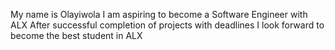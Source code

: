 My name is Olayiwola 
I am aspiring to become a Software Engineer with ALX 
After successful completion of projects with deadlines 
I look forward to become the best student in ALX

